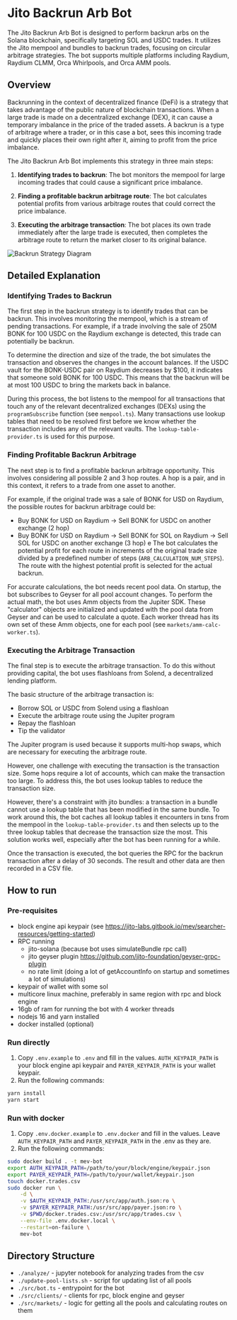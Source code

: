 

# Jito Backrun Arb Bot

The Jito Backrun Arb Bot is designed to perform backrun arbs on the Solana blockchain, specifically targeting SOL and USDC trades. It utilizes the Jito mempool and bundles to backrun trades, focusing on circular arbitrage strategies. The bot supports multiple platforms including Raydium, Raydium CLMM, Orca Whirlpools, and Orca AMM pools.

## Overview

Backrunning in the context of decentralized finance (DeFi) is a strategy that takes advantage of the public nature of blockchain transactions. When a large trade is made on a decentralized exchange (DEX), it can cause a temporary imbalance in the price of the traded assets. A backrun is a type of arbitrage where a trader, or in this case a bot, sees this incoming trade and quickly places their own right after it, aiming to profit from the price imbalance.

The Jito Backrun Arb Bot implements this strategy in three main steps:

1. **Identifying trades to backrun**: The bot monitors the mempool for large incoming trades that could cause a significant price imbalance.

2. **Finding a profitable backrun arbitrage route**: The bot calculates potential profits from various arbitrage routes that could correct the price imbalance.

3. **Executing the arbitrage transaction**: The bot places its own trade immediately after the large trade is executed, then completes the arbitrage route to return the market closer to its original balance.

![Backrun Strategy Diagram](https://showme.redstarplugin.com/d/ZeHqaNDh)

## Detailed Explanation

### Identifying Trades to Backrun

The first step in the backrun strategy is to identify trades that can be backrun. This involves monitoring the mempool, which is a stream of pending transactions. For example, if a trade involving the sale of 250M BONK for 100 USDC on the Raydium exchange is detected, this trade can potentially be backrun.

To determine the direction and size of the trade, the bot simulates the transaction and observes the changes in the account balances. If the USDC vault for the BONK-USDC pair on Raydium decreases by $100, it indicates that someone sold BONK for 100 USDC. This means that the backrun will be at most 100 USDC to bring the markets back in balance.

During this process, the bot listens to the mempool for all transactions that touch any of the relevant decentralized exchanges (DEXs) using the `programSubscribe` function (see `mempool.ts`). Many transactions use lookup tables that need to be resolved first before we know whether the transaction includes any of the relevant vaults. The `lookup-table-provider.ts` is used for this purpose.

### Finding Profitable Backrun Arbitrage

The next step is to find a profitable backrun arbitrage opportunity. This involves considering all possible 2 and 3 hop routes. A hop is a pair, and in this context, it refers to a trade from one asset to another.

For example, if the original trade was a sale of BONK for USD on Raydium, the possible routes for backrun arbitrage could be:

- Buy BONK for USD on Raydium -> Sell BONK for USDC on another exchange (2 hop)
- Buy BONK for USD on Raydium -> Sell BONK for SOL on Raydium -> Sell SOL for USDC on another exchange (3 hop)
e
The bot calculates the potential profit for each route in increments of the original trade size divided by a predefined number of steps (`ARB_CALCULATION_NUM_STEPS`). The route with the highest potential profit is selected for the actual backrun.

For accurate calculations, the bot needs recent pool data. On startup, the bot subscribes to Geyser for all pool account changes. To perform the actual math, the bot uses Amm objects from the Jupiter SDK. These "calculator" objects are initialized and updated with the pool data from Geyser and can be used to calculate a quote. Each worker thread has its own set of these Amm objects, one for each pool (see `markets/amm-calc-worker.ts`).

### Executing the Arbitrage Transaction

The final step is to execute the arbitrage transaction. To do this without providing capital, the bot uses flashloans from Solend, a decentralized lending platform.

The basic structure of the arbitrage transaction is:

- Borrow SOL or USDC from Solend using a flashloan
- Execute the arbitrage route using the Jupiter program
- Repay the flashloan
- Tip the validator

The Jupiter program is used because it supports multi-hop swaps, which are necessary for executing the arbitrage route.

However, one challenge with executing the transaction is the transaction size. Some hops require a lot of accounts, which can make the transaction too large. To address this, the bot uses lookup tables to reduce the transaction size.

However, there's a constraint with jito bundles: a transaction in a bundle cannot use a lookup table that has been modified in the same bundle. To work around this, the bot caches all lookup tables it encounters in txns from the mempool in the `lookup-table-provider.ts` and then selects up to the three lookup tables that decrease the transaction size the most. This solution works well, especially after the bot has been running for a while.

Once the transaction is executed, the bot queries the RPC for the backrun transaction after a delay of 30 seconds. The result and other data are then recorded in a CSV file.

## How to run

### Pre-requisites

- block engine api keypair (see <https://jito-labs.gitbook.io/mev/searcher-resources/getting-started>)
- RPC running
  - jito-solana (because bot uses simulateBundle rpc call)
  - jito geyser plugin <https://github.com/jito-foundation/geyser-grpc-plugin>
  - no rate limit (doing a lot of getAccountInfo on startup and sometimes a lot of simulations)
- keypair of wallet with some sol
- multicore linux machine, preferably in same region with rpc and block engine
- 16gb of ram for running the bot with 4 worker threads
- nodejs 16 and yarn installed
- docker installed (optional)

### Run directly

1. Copy `.env.example` to `.env` and fill in the values.
`AUTH_KEYPAIR_PATH` is your block engine api keypair and
`PAYER_KEYPAIR_PATH` is your wallet keypair.
2. Run the following commands:

```bash
yarn install
yarn start
```

### Run with docker

1. Copy `.env.docker.example` to `.env.docker` and fill in the values. Leave `AUTH_KEYPAIR_PATH` and `PAYER_KEYPAIR_PATH` in the .env as they are.
2. Run the following commands:

```bash
sudo docker build . -t mev-bot
export AUTH_KEYPAIR_PATH=/path/to/your/block/engine/keypair.json
export PAYER_KEYPAIR_PATH=/path/to/your/wallet/keypair.json
touch docker.trades.csv
sudo docker run \
    -d \
    -v $AUTH_KEYPAIR_PATH:/usr/src/app/auth.json:ro \
    -v $PAYER_KEYPAIR_PATH:/usr/src/app/payer.json:ro \
    -v $PWD/docker.trades.csv:/usr/src/app/trades.csv \
    --env-file .env.docker.local \
    --restart=on-failure \
    mev-bot
```

## Directory Structure

- `./analyze/` - jupyter notebook for analyzing trades from the csv
- `./update-pool-lists.sh` - script for updating list of all pools
- `./src/bot.ts` - entrypoint for the bot
- `./src/clients/` - clients for rpc, block engine and geyser
- `./src/markets/` - logic for getting all the pools and calculating routes on them
